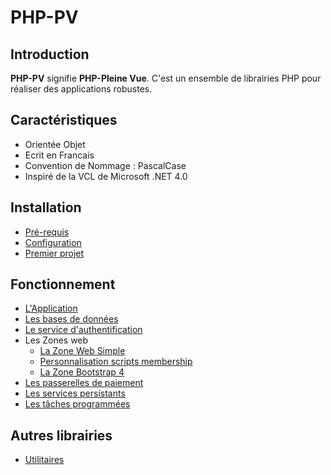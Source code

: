 # PHP-PV

## Introduction

**PHP-PV** signifie **PHP-Pleine Vue**. C'est un ensemble de librairies PHP pour réaliser des applications robustes.

## Caractéristiques

- Orientée Objet
- Ecrit en Francais
- Convention de Nommage : PascalCase
- Inspiré de la VCL de Microsoft .NET 4.0

## Installation

- [Pré-requis](prerequis.md)
- [Configuration](configuration.md)
- [Premier projet](premierprojet.md)

## Fonctionnement

- [L'Application](application.md)
- [Les bases de données](commondb.md)
- [Le service d'authentification](membership.md)
- Les Zones web
	- [La Zone Web Simple](zonewebsimple.md)
	- [Personnalisation scripts membership](scriptsmembership.md)
	- [La Zone Bootstrap 4](zonebootstrap4.md)
- [Les passerelles de paiement](passerellepaiement.md)
- [Les services persistants](servicespersistants.md)
- [Les tâches programmées](tachesprogs.md)

## Autres librairies

- [Utilitaires](utilitaires.md)
